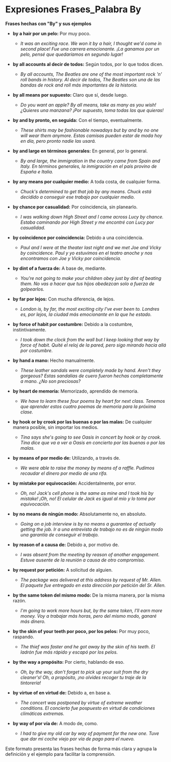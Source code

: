 # Expresiones Frases_Palabra By



**Frases hechas con "By" y sus ejemplos**

*   **by a hair   por un pelo:** Por muy poco.
    *   *It was an exciting race. We won it by a hair, I thought we'd come in second place!   Fue una carrera emocionante. ¡La ganamos por un pelo, pensé que quedaríamos en segundo lugar!*

*   **by all accounts   al decir de todos:** Según todos, por lo que todos dicen.
    *   *By all accounts, The Beatles are one of the most important rock 'n' roll bands in history.   Al decir de todos, The Beatles son una de las bandas de rock and roll más importantes de la historia.*

*   **by all means   por supuesto:** Claro que sí, desde luego.
    *   *Do you want an apple? By all means, take as many as you wish!   ¿Quieres una manzana? ¡Por supuesto, toma todas las que quieras!*

*   **by and by   pronto, en seguida:** Con el tiempo, eventualmente.
    *   *These shirts may be fashionable nowadays but by and by no one will wear them anymore.   Estas camisas pueden estar de moda hoy en día, pero pronto nadie las usará.*

*   **by and large   en términos generales:** En general, por lo general.
    *   *By and large, the immigration in the country came from Spain and Italy.   En términos generales, la inmigración en el país provino de España e Italia.*

*   **by any means   por cualquier medio:** A toda costa, de cualquier forma.
    *   *Chuck's determined to get that job by any means.   Chuck está decidido a conseguir ese trabajo por cualquier medio.*

*   **by chance   por casualidad:** Por coincidencia, sin planearlo.
    *   *I was walking down High Street and I came across Lucy by chance.   Estaba caminando por High Street y me encontré con Lucy por casualidad.*

*   **by coincidence   por coincidencia:** Debido a una coincidencia.
    *   *Paul and I were at the theater last night and we met Joe and Vicky by coincidence.   Paul y yo estuvimos en el teatro anoche y nos encontramos con Joe y Vicky por coincidencia.*

*   **by dint of   a fuerza de:** A base de, mediante.
    *   *You're not going to make your children obey just by dint of beating them.   No vas a hacer que tus hijos obedezcan solo a fuerza de golpearlos.*

*   **by far   por lejos:** Con mucha diferencia, de lejos.
    *   *London is, by far, the most exciting city I've ever been to.   Londres es, por lejos, la ciudad más emocionante en la que he estado.*

*   **by force of habit   por costumbre:** Debido a la costumbre, instintivamente.
    *   *I took down the clock from the wall but I keep looking that way by force of habit.   Quité el reloj de la pared, pero sigo mirando hacia allá por costumbre.*

*   **by hand   a mano:** Hecho manualmente.
    *   *These leather sandals were completely made by hand. Aren't they gorgeous?   Estas sandalias de cuero fueron hechas completamente a mano. ¿No son preciosas?*

*   **by heart   de memoria:** Memorizado, aprendido de memoria.
    *   *We have to learn these four poems by heart for next class.   Tenemos que aprender estos cuatro poemas de memoria para la próxima clase.*

*   **by hook or by crook   por las buenas o por las malas:** De cualquier manera posible, sin importar los medios.
    *   *Tina says she's going to see Oasis in concert by hook or by crook.   Tina dice que va a ver a Oasis en concierto por las buenas o por las malas.*

*   **by means of   por medio de:** Utilizando, a través de.
    *   *We were able to raise the money by means of a raffle.   Pudimos recaudar el dinero por medio de una rifa.*

*   **by mistake   por equivocación:** Accidentalmente, por error.
    *   *Oh, no! Jack's cell phone is the same as mine and I took his by mistake!   ¡Oh, no! El celular de Jack es igual al mío y lo tomé por equivocación.*

*   **by no means   de ningún modo:** Absolutamente no, en absoluto.
    *   *Going on a job interview is by no means a guarantee of actually getting the job.   Ir a una entrevista de trabajo no es de ningún modo una garantía de conseguir el trabajo.*

*   **by reason of   a causa de:** Debido a, por motivo de.
    *   *I was absent from the meeting by reason of another engagement.   Estuve ausente de la reunión a causa de otro compromiso.*

*   **by request   por petición:** A solicitud de alguien.
    *   *The package was delivered at this address by request of Mr. Allen.   El paquete fue entregado en esta dirección por petición del Sr. Allen.*

*   **by the same token   del mismo modo:** De la misma manera, por la misma razón.
    *   *I'm going to work more hours but, by the same token, I'll earn more money.   Voy a trabajar más horas, pero del mismo modo, ganaré más dinero.*

*   **by the skin of your teeth   por poco, por los pelos:** Por muy poco, raspando.
    *   *The thief was faster and he got away by the skin of his teeth.   El ladrón fue más rápido y escapó por los pelos.*

*   **by the way   a propósito:** Por cierto, hablando de eso.
    *   *Oh, by the way, don't forget to pick up your suit from the dry cleaner's!   Oh, a propósito, ¡no olvides recoger tu traje de la tintorería!*

*   **by virtue of   en virtud de:** Debido a, en base a.
    *   *The concert was postponed by virtue of extreme weather conditions.   El concierto fue pospuesto en virtud de condiciones climáticas extremas.*

*   **by way of   por vía de:** A modo de, como.
    *   *I had to give my old car by way of payment for the new one.   Tuve que dar mi coche viejo por vía de pago para el nuevo.*

Este formato presenta las frases hechas de forma más clara y agrupa la definición y el ejemplo para facilitar la comprensión.
